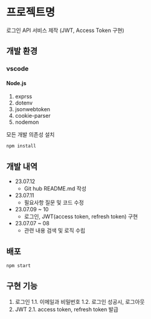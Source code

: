 # 프로젝트명

로그인 API 서비스 제작 (JWT, Access Token 구현)

## 개발 환경

### vscode
#### Node.js
1. exprss
2. dotenv
3. jsonwebtoken
4. cookie-parser
5. nodemon


모든 개발 의존성 설치

```sh
npm install
```

## 개발 내역

* 23.07.12
    * Git hub README.md 작성
* 23.07.11
    * 필요사항 질문 및 코드 수정
* 23.07.09 ~ 10
    * 로그인, JWT(access token, refresh token) 구현
* 23.07.07 ~ 08
    * 관련 내용 검색 및 로직 수립

## 배포

```sh
npm start
```

## 구현 기능

1. 로그인
   1.1. 이메일과 비밀번호
   1.2. 로그인 성공시, 로그아웃
3. JWT
   2.1. access token, refresh token 발급

